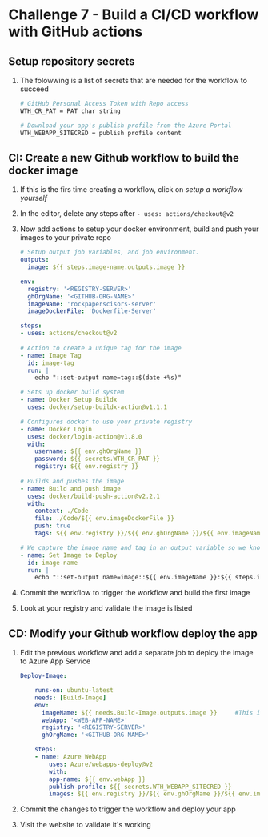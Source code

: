 # Challenge 7 - Build a CI/CD workflow with GitHub actions

## Setup repository secrets

1. The folowwing is a list of secrets that are needed for the workflow to succeed

    ```bash
    # GitHub Personal Access Token with Repo access
    WTH_CR_PAT = PAT char string

    # Download your app's publish profile from the Azure Portal
    WTH_WEBAPP_SITECRED = publish profile content
    ```

## CI: Create a new Github workflow to build the docker image

1. If this is the firs time creating a workflow, click on *setup a workflow yourself*
2. In the editor, delete any steps after `- uses: actions/checkout@v2`
3. Now add actions to setup your docker environment, build and push your images to your private repo

    ```yaml
    # Setup output job variables, and job environment. 
    outputs:
      image: ${{ steps.image-name.outputs.image }}

    env:
      registry: '<REGISTRY-SERVER>'
      ghOrgName: '<GITHUB-ORG-NAME>'
      imageName: 'rockpaperscisors-server'
      imageDockerFile: 'Dockerfile-Server'

    steps:
    - uses: actions/checkout@v2
  
   # Action to create a unique tag for the image
    - name: Image Tag
      id: image-tag
      run: |
        echo "::set-output name=tag::$(date +%s)"

    # Sets up docker build system
    - name: Docker Setup Buildx
      uses: docker/setup-buildx-action@v1.1.1
    
    # Configures docker to use your private registry  
    - name: Docker Login
      uses: docker/login-action@v1.8.0
      with:
        username: ${{ env.ghOrgName }}
        password: ${{ secrets.WTH_CR_PAT }}
        registry: ${{ env.registry }}
      
    # Builds and pushes the image
    - name: Build and push image
      uses: docker/build-push-action@v2.2.1
      with:
        context: ./Code
        file: ./Code/${{ env.imageDockerFile }}
        push: true
        tags: ${{ env.registry }}/${{ env.ghOrgName }}/${{ env.imageName }}:${{ steps.image-tag.outputs.tag }}

    # We capture the image name and tag in an output variable so we know which one to use for deployment
    - name: Set Image to Deploy
      id: image-name
      run: |
        echo "::set-output name=image::${{ env.imageName }}:${{ steps.image-tag.outputs.tag }}"
   ```

4. Commit the workflow to trigger the workflow and build the first image
5. Look at your registry and validate the image is listed

## CD: Modify your Github workflow deploy the app

1. Edit the previous workflow and add a separate job to deploy the image to Azure App Service

    ```yaml
    Deploy-Image:

        runs-on: ubuntu-latest
        needs: [Build-Image]
        env:
          imageName: ${{ needs.Build-Image.outputs.image }}     #This is the output variable from the build job
          webApp: '<WEB-APP-NAME>'
          registry: '<REGISTRY-SERVER>'
          ghOrgName: '<GITHUB-ORG-NAME>'

        steps:
        - name: Azure WebApp
            uses: Azure/webapps-deploy@v2
            with:
            app-name: ${{ env.webApp }} 
            publish-profile: ${{ secrets.WTH_WEBAPP_SITECRED }}
            images: ${{ env.registry }}/${{ env.ghOrgName }}/${{ env.imageName }}
    ```

2. Commit the changes to trigger the workflow and deploy your app
3. Visit the website to validate it's working